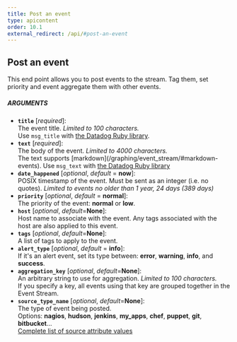 ```yaml
---
title: Post an event
type: apicontent
order: 10.1
external_redirect: /api/#post-an-event
---
```


## Post an event
This end point allows you to post events to the stream. Tag them, set priority and event aggregate them with other events.

##### ARGUMENTS
* **`title`** [*required*]:  
    The event title. *Limited to 100 characters.*  
    Use `msg_title` with [the Datadog Ruby library](https://github.com/DataDog/dogapi-rb).
* **`text`** [*required*]:  
    The body of the event. *Limited to 4000 characters.*  
    The text supports [markdown](/graphing/event_stream/#markdown-events\).
    Use `msg_text` with [the Datadog Ruby library](https://github.com/DataDog/dogapi-rb)
* **`date_happened`** [*optional*, *default* = **now**]:  
    POSIX timestamp of the event. Must be sent as an integer (i.e. no quotes). *Limited to events no older than 1 year, 24 days (389 days)*
* **`priority`** [*optional*, *default* = **normal**]:  
    The priority of the event: **normal** or **low**.
* **`host`** [*optional*, *default*=**None**]:  
    Host name to associate with the event. Any tags associated with the host are also applied to this event.
* **`tags`** [*optional*, *default*=**None**]:  
    A list of tags to apply to the event.
* **`alert_type`** [*optional*, *default* = **info**]:  
    If it's an alert event, set its type between: **error**, **warning**, **info**, and **success**.
* **`aggregation_key`** [*optional*, *default*=**None**]:  
    An arbitrary string to use for aggregation. *Limited to 100 characters.*  
    If you specify a key, all events using that key are grouped together in the Event Stream.
* **`source_type_name`** [*optional*, *default*=**None**]:  
    The type of event being posted.  
    Options: **nagios**, **hudson**, **jenkins**, **my_apps**, **chef**, **puppet**, **git**, **bitbucket**...  
    [Complete list of source attribute values](/integrations/faq/list-of-api-source-attribute-value)
